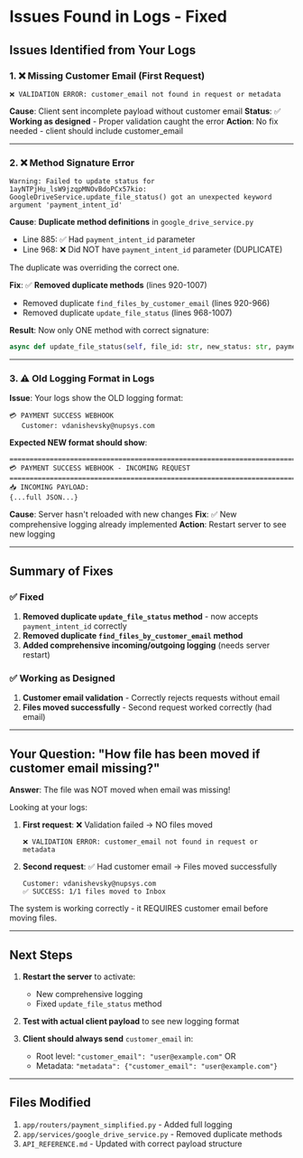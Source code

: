 # Issues Found in Logs - Fixed

## Issues Identified from Your Logs

### 1. ❌ Missing Customer Email (First Request)
```
❌ VALIDATION ERROR: customer_email not found in request or metadata
```

**Cause**: Client sent incomplete payload without customer email
**Status**: ✅ **Working as designed** - Proper validation caught the error
**Action**: No fix needed - client should include customer_email

---

### 2. ❌ Method Signature Error
```
Warning: Failed to update status for 1ayNTPjHu_lsW9jzqpMNOvBdoPCx57kio:
GoogleDriveService.update_file_status() got an unexpected keyword argument 'payment_intent_id'
```

**Cause**: **Duplicate method definitions** in `google_drive_service.py`
- Line 885: ✅ Had `payment_intent_id` parameter
- Line 968: ❌ Did NOT have `payment_intent_id` parameter (DUPLICATE)

The duplicate was overriding the correct one.

**Fix**: ✅ **Removed duplicate methods** (lines 920-1007)
- Removed duplicate `find_files_by_customer_email` (lines 920-966)
- Removed duplicate `update_file_status` (lines 968-1007)

**Result**: Now only ONE method with correct signature:
```python
async def update_file_status(self, file_id: str, new_status: str, payment_intent_id: str = None)
```

---

### 3. ⚠️  Old Logging Format in Logs

**Issue**: Your logs show the OLD logging format:
```
💳 PAYMENT SUCCESS WEBHOOK
   Customer: vdanishevsky@nupsys.com
```

**Expected NEW format should show**:
```
================================================================================
💳 PAYMENT SUCCESS WEBHOOK - INCOMING REQUEST
================================================================================
📥 INCOMING PAYLOAD:
{...full JSON...}
```

**Cause**: Server hasn't reloaded with new changes
**Fix**: ✅ New comprehensive logging already implemented
**Action**: Restart server to see new logging

---

## Summary of Fixes

### ✅ Fixed
1. **Removed duplicate `update_file_status` method** - now accepts `payment_intent_id` correctly
2. **Removed duplicate `find_files_by_customer_email` method**
3. **Added comprehensive incoming/outgoing logging** (needs server restart)

### ✅ Working as Designed
1. **Customer email validation** - Correctly rejects requests without email
2. **Files moved successfully** - Second request worked correctly (had email)

---

## Your Question: "How file has been moved if customer email missing?"

**Answer**: The file was NOT moved when email was missing!

Looking at your logs:
1. **First request**: ❌ Validation failed → NO files moved
   ```
   ❌ VALIDATION ERROR: customer_email not found in request or metadata
   ```

2. **Second request**: ✅ Had customer email → Files moved successfully
   ```
   Customer: vdanishevsky@nupsys.com
   ✅ SUCCESS: 1/1 files moved to Inbox
   ```

The system is working correctly - it REQUIRES customer email before moving files.

---

## Next Steps

1. **Restart the server** to activate:
   - New comprehensive logging
   - Fixed `update_file_status` method

2. **Test with actual client payload** to see new logging format

3. **Client should always send** `customer_email` in:
   - Root level: `"customer_email": "user@example.com"` OR
   - Metadata: `"metadata": {"customer_email": "user@example.com"}`

---

## Files Modified

1. `app/routers/payment_simplified.py` - Added full logging
2. `app/services/google_drive_service.py` - Removed duplicate methods
3. `API_REFERENCE.md` - Updated with correct payload structure
